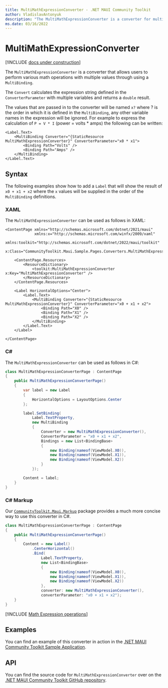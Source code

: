 ```yaml
---
title: MultiMathExpressionConverter - .NET MAUI Community Toolkit
author: VladislavAntonyuk
description: "The MultiMathExpressionConverter is a converter for multiple math expressions."
ms.date: 03/16/2022
---
```


# MultiMathExpressionConverter

[!INCLUDE [docs under construction](../includes/preview-note.md)]

The `MultiMathExpressionConverter` is a converter that allows users to perform various math operations with multiple values through using a `MultiBinding`.

The `Convert` calculates the expression string defined in the `ConverterParameter` with multiple variables and returns a `double` result.

The values that are passed in to the converter will be named `x?` where ? is the order in which it is defined in the `MultiBinding`, any other variable names in the expression will be ignored. For example to express the calculation of `P = V * I` (power = volts * amps) the following can be written:

```xaml
<Label.Text>
    <MultiBinding Converter="{StaticResource MultiMathExpressionConverter}" ConverterParameter="x0 * x1">
        <Binding Path="Volts" />
        <Binding Path="Amps" />
    </MultiBinding>
</Label.Text>
```

## Syntax

The following examples show how to add a `Label` that will show the result of `x0 + x1 + x2` where the `x` values will be supplied in the order of the `MultiBinding` definitions.

### XAML

The `MultiMathExpressionConverter` can be used as follows in XAML:

```xaml
<ContentPage xmlns="http://schemas.microsoft.com/dotnet/2021/maui"
             xmlns:x="http://schemas.microsoft.com/winfx/2009/xaml"
             xmlns:toolkit="http://schemas.microsoft.com/dotnet/2022/maui/toolkit"
             x:Class="CommunityToolkit.Maui.Sample.Pages.Converters.MultiMathExpressionConverterPage">

    <ContentPage.Resources>
        <ResourceDictionary>
            <toolkit:MultiMathExpressionConverter x:Key="MultiMathExpressionConverter" />
        </ResourceDictionary>
    </ContentPage.Resources>

    <Label HorizontalOptions="Center">
        <Label.Text>
            <MultiBinding Converter="{StaticResource MultiMathExpressionConverter}" ConverterParameter="x0 + x1 + x2">
                <Binding Path="X0" />
                <Binding Path="X1" />
                <Binding Path="X2" />
            </MultiBinding>
        </Label.Text>
    </Label>

</ContentPage>
```

### C#

The `MultiMathExpressionConverter` can be used as follows in C#:

```csharp
class MultiMathExpressionConverterPage : ContentPage
{
    public MultiMathExpressionConverterPage()
    {
        var label = new Label
        {
            HorizontalOptions = LayoutOptions.Center
        };

        label.SetBinding(
            Label.TextProperty,
            new MultiBinding
            {
                Converter = new MultiMathExpressionConverter(),
                ConverterParameter = "x0 + x1 + x2",
                Bindings = new List<BindingBase>
                {
                    new Binding(nameof(ViewModel.X0)),
                    new Binding(nameof(ViewModel.X1)),
                    new Binding(nameof(ViewModel.X2))
                }
            });

        Content = label;
    }
}
```

### C# Markup

Our [`CommunityToolkit.Maui.Markup`](../markup/markup.md) package provides a much more concise way to use this converter in C#.

```csharp
class MultiMathExpressionConverterPage : ContentPage
{
    public MultiMathExpressionConverterPage()
    {
        Content = new Label()
            .CenterHorizontal()
            .Bind(
                Label.TextProperty,
                new List<BindingBase>
                {
                    new Binding(nameof(ViewModel.X0)),
                    new Binding(nameof(ViewModel.X1)),
                    new Binding(nameof(ViewModel.X2))
                },
                converter: new MultiMathExpressionConverter(),
                converterParameter: "x0 + x1 + x2");
    }
}
```

[!INCLUDE [Math Expression operations](../includes/math-expression-operations.md)]

## Examples

You can find an example of this converter in action in the [.NET MAUI Community Toolkit Sample Application](https://github.com/CommunityToolkit/Maui/blob/main/samples/CommunityToolkit.Maui.Sample/Pages/Converters/MultiMathExpressionConverterPage.xaml).

## API

You can find the source code for `MultiMathExpressionConverter` over on the [.NET MAUI Community Toolkit GitHub repository](https://github.com/CommunityToolkit/Maui/blob/main/src/CommunityToolkit.Maui/Converters/MultiMathExpressionConverter/MultiMathExpressionConverter.shared.cs).
